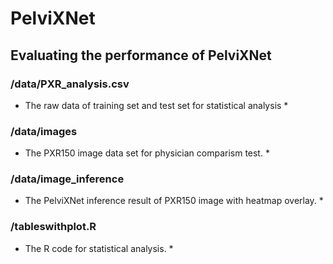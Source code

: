 # PelviXNet
## Evaluating the performance of PelviXNet

### /data/PXR_analysis.csv
*    The raw data of training set and test set for statistical analysis *
### /data/images
*    The PXR150 image data set for physician comparism test. *
### /data/image_inference
*    The PelviXNet inference result of PXR150 image with heatmap overlay. *
### /tableswithplot.R
*    The R code for statistical analysis. *
